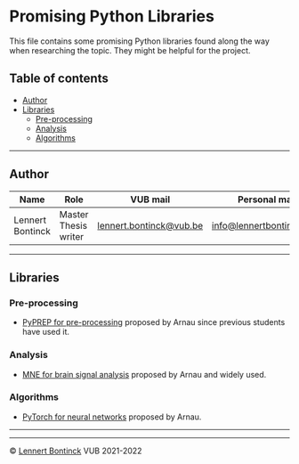 # Promising Python Libraries

This file contains some promising Python libraries found along the way when researching the topic. They might be helpful for the project.

## Table of contents

- [Author](#author)
- [Libraries](#libraries)
  * [Pre-processing](#pre-processing)
  * [Analysis](#analysis)
  * [Algorithms](#algorithms)

<hr>


## Author

| Name             | Role                 | VUB mail                                                  | Personal mail                                               |
| ---------------- | -------------------- | --------------------------------------------------------- | ----------------------------------------------------------- |
| Lennert Bontinck | Master Thesis writer | [lennert.bontinck@vub.be](mailto:lennert.bontinck@vub.be) | [info@lennertbontinck.com](mailto:info@lennertbontinck.com) |

<hr>


## Libraries

### Pre-processing

- [PyPREP for pre-processing](https://github.com/sappelhoff/pyprep) proposed by Arnau since previous students have used it.



### Analysis

- [MNE for brain signal analysis](https://mne.tools/stable/index.html) proposed by Arnau and widely used.



### Algorithms

- [PyTorch for neural networks](https://pytorch.org/) proposed by Arnau.

* * *
* * *
© [Lennert Bontinck](https://www.lennertbontinck.com/) VUB 2021-2022